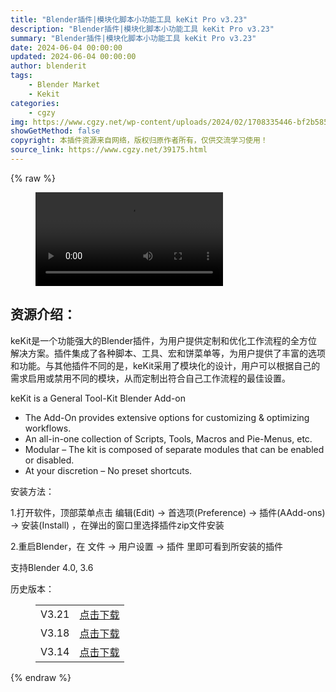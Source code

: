 ```yaml
---
title: "Blender插件|模块化脚本小功能工具 keKit Pro v3.23"
description: "Blender插件|模块化脚本小功能工具 keKit Pro v3.23"
summary: "Blender插件|模块化脚本小功能工具 keKit Pro v3.23"
date: 2024-06-04 00:00:00
updated: 2024-06-04 00:00:00
author: blenderit
tags: 
    - Blender Market
    - Kekit
categories:
    - cgzy
img: https://www.cgzy.net/wp-content/uploads/2024/02/1708335446-bf2b585aaeb7a04.webp
showGetMethod: false
copyright: 本插件资源来自网络，版权归原作者所有，仅供交流学习使用！
source_link: https://www.cgzy.net/39175.html
---
```


{% raw %}
<figure class="wp-block-video aligncenter"><video controls src="http://cloud.video.taobao.com/play/u/null/p/1/e/6/t/1/450203942746.mp4"></video></figure><div class="wp-block-pandastudio-title"><div class="title_style_01"><h2 id="h2-0">资源介绍：</h2></div></div><p class="is-style-text-indent-2em">keKit是一个功能强大的Blender插件，为用户提供定制和优化工作流程的全方位解决方案。插件集成了各种脚本、工具、宏和饼菜单等，为用户提供了丰富的选项和功能。与其他插件不同的是，keKit采用了模块化的设计，用户可以根据自己的需求启用或禁用不同的模块，从而定制出符合自己工作流程的最佳设置。</p><p>keKit is a General Tool-Kit Blender Add-on</p><ul>
<li>The Add-On provides extensive options for customizing &amp; optimizing workflows.</li>



<li>An all-in-one collection of Scripts, Tools, Macros and Pie-Menus, etc.</li>



<li>Modular – The kit is composed of separate modules that can be enabled or disabled.</li>



<li>At your discretion – No preset shortcuts.</li>
</ul><div class="wp-block-pandastudio-title"><div class="title_style_01"><p>安装方法：</p></div></div><p>1.打开软件，顶部菜单点击 编辑(Edit) → 首选项(Preference) → 插件(AAdd-ons) → 安装(Install) ，在弹出的窗口里选择插件zip文件安装</p><p>2.重启Blender，在 文件 → 用户设置 → 插件 里即可看到所安装的插件</p><div class="wp-block-pandastudio-tips"><div class="tip success "><p>支持Blender 4.0, 3.6</p>
</div></div><div class="wp-block-pandastudio-title"><div class="title_style_01"><p>历史版本：</p></div></div><figure class="wp-block-table has-medium-font-size"><table><tbody><tr><td>V3.21</td><td><a href="https://www.cgzy.net/go?_=d52f0cd4d0aHR0cHM6Ly9wYW4uYmFpZHUuY29tL3MvMXZBNHpoRUp2VE13alJ6UldPMXNOQlE%2FcHdkPTlka2c%3D" target="_blank">点击下载</a></td></tr><tr><td>V3.18</td><td><a href="https://www.cgzy.net/go?_=79ee015069aHR0cHM6Ly9wYW4uYmFpZHUuY29tL3MvMW9KOExYRWh2MkJxc3VzX0FiV0dFUXc%2FcHdkPXBwbjM%3D" target="_blank">点击下载</a></td></tr><tr><td>V3.14</td><td><a href="https://www.cgzy.net/go?_=c8af99d983aHR0cHM6Ly9wYW4uYmFpZHUuY29tL3MvMXR1WWNwQzhqX2FPQV9rVkdTcFNUSEE%2FcHdkPWFrd2U%3D" target="_blank">点击下载</a></td></tr></tbody></table></figure>
<div style="display: none">cgzy</div>
{% endraw %}